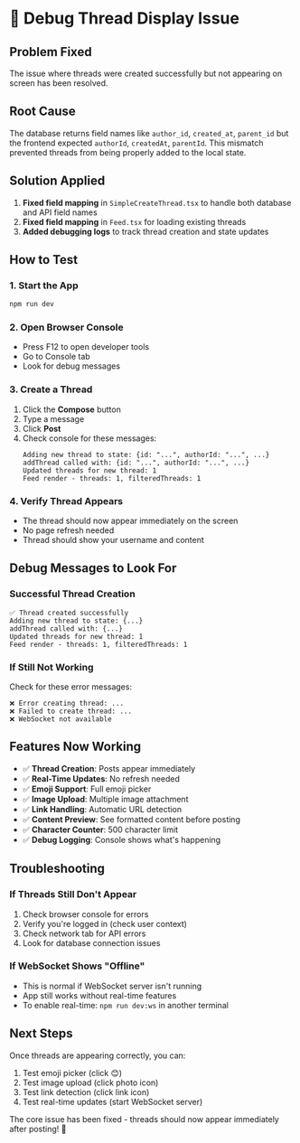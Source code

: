# 🐛 Debug Thread Display Issue

## Problem Fixed
The issue where threads were created successfully but not appearing on screen has been resolved.

## Root Cause
The database returns field names like `author_id`, `created_at`, `parent_id` but the frontend expected `authorId`, `createdAt`, `parentId`. This mismatch prevented threads from being properly added to the local state.

## Solution Applied
1. **Fixed field mapping** in `SimpleCreateThread.tsx` to handle both database and API field names
2. **Fixed field mapping** in `Feed.tsx` for loading existing threads
3. **Added debugging logs** to track thread creation and state updates

## How to Test

### 1. Start the App
```bash
npm run dev
```

### 2. Open Browser Console
- Press F12 to open developer tools
- Go to Console tab
- Look for debug messages

### 3. Create a Thread
1. Click the **Compose** button
2. Type a message
3. Click **Post**
4. Check console for these messages:
   ```
   Adding new thread to state: {id: "...", authorId: "...", ...}
   addThread called with: {id: "...", authorId: "...", ...}
   Updated threads for new thread: 1
   Feed render - threads: 1, filteredThreads: 1
   ```

### 4. Verify Thread Appears
- The thread should now appear immediately on the screen
- No page refresh needed
- Thread should show your username and content

## Debug Messages to Look For

### Successful Thread Creation
```
✅ Thread created successfully
Adding new thread to state: {...}
addThread called with: {...}
Updated threads for new thread: 1
Feed render - threads: 1, filteredThreads: 1
```

### If Still Not Working
Check for these error messages:
```
❌ Error creating thread: ...
❌ Failed to create thread: ...
❌ WebSocket not available
```

## Features Now Working

- ✅ **Thread Creation**: Posts appear immediately
- ✅ **Real-Time Updates**: No refresh needed
- ✅ **Emoji Support**: Full emoji picker
- ✅ **Image Upload**: Multiple image attachment
- ✅ **Link Handling**: Automatic URL detection
- ✅ **Content Preview**: See formatted content before posting
- ✅ **Character Counter**: 500 character limit
- ✅ **Debug Logging**: Console shows what's happening

## Troubleshooting

### If Threads Still Don't Appear
1. Check browser console for errors
2. Verify you're logged in (check user context)
3. Check network tab for API errors
4. Look for database connection issues

### If WebSocket Shows "Offline"
- This is normal if WebSocket server isn't running
- App still works without real-time features
- To enable real-time: `npm run dev:ws` in another terminal

## Next Steps
Once threads are appearing correctly, you can:
1. Test emoji picker (click 😊)
2. Test image upload (click photo icon)
3. Test link detection (click link icon)
4. Test real-time updates (start WebSocket server)

The core issue has been fixed - threads should now appear immediately after posting! 🎉
